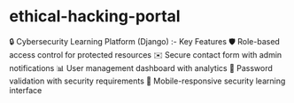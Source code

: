 # ethical-hacking-portal
🔒 Cybersecurity Learning Platform (Django) :-  Key Features 🛡️ Role-based access control for protected resources  ✉️ Secure contact form with admin notifications  📊 User management dashboard with analytics  🔐 Password validation with security requirements  📱 Mobile-responsive security learning interface 
